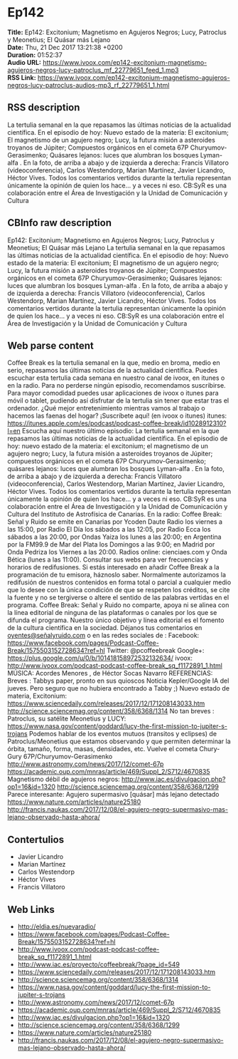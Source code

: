 # Ep142  
**Title:** Ep142: Excitonium; Magnetismo en Agujeros Negros; Lucy, Patroclus y Meonetius; El Quásar más Lejano  
**Date:** Thu, 21 Dec 2017 13:21:38 +0200  
**Duration:** 01:52:37  
**Audio URL:** https://www.ivoox.com/ep142-excitonium-magnetismo-agujeros-negros-lucy-patroclus_mf_22779651_feed_1.mp3  
**RSS Link:** https://www.ivoox.com/ep142-excitonium-magnetismo-agujeros-negros-lucy-patroclus-audios-mp3_rf_22779651_1.html  

## RSS description
La tertulia semanal en la que repasamos las últimas noticias de la actualidad científica. En el episodio de hoy: Nuevo estado de la materia: El excitonium; El magnetismo de un agujero negro; Lucy, la futura misión a asteroides troyanos de Júpiter; Compuestos orgánicos en el cometa 67P Churyumov-Gerasimenko; Quásares lejanos: luces que alumbran los bosques Lyman-alfa . En la foto, de arriba a abajo y de izquierda a derecha: Francis Villatoro (videoconferencia), Carlos Westendorp, Marian Martínez, Javier Licandro, Héctor Vives. Todos los comentarios vertidos durante la tertulia representan únicamente la opinión de quien los hace… y a veces ni eso. CB:SyR es una colaboración entre el Área de Investigación y la Unidad de Comunicación y Cultura

## CBInfo raw description
Ep142: Excitonium; Magnetismo en Agujeros Negros; Lucy, Patroclus y Meonetius; El Quásar más Lejano
La tertulia semanal en la que repasamos las últimas noticias de la actualidad científica. En el episodio de hoy: Nuevo estado de la materia: El excitonium; El magnetismo de un agujero negro; Lucy, la futura misión a asteroides troyanos de Júpiter; Compuestos orgánicos en el cometa 67P Churyumov-Gerasimenko; Quásares lejanos: luces que alumbran los bosques Lyman-alfa . En la foto, de arriba a abajo y de izquierda a derecha: Francis Villatoro (videoconferencia), Carlos Westendorp, Marian Martínez, Javier Licandro, Héctor Vives. Todos los comentarios vertidos durante la tertulia representan únicamente la opinión de quien los hace… y a veces ni eso. CB:SyR es una colaboración entre el Área de Investigación y la Unidad de Comunicación y Cultura


## Web parse content
Coffee Break es la tertulia semanal en la que, medio en broma, medio en serio, repasamos las últimas noticias de la actualidad científica. Puedes escuchar esta tertulia cada semana en nuestro canal de ivoox, en itunes o en la radio. Para no perderse ningún episodio, recomendamos suscribirse. Para mayor comodidad puedes usar aplicaciones de ivoox o itunes para móvil o tablet, pudiendo así disfrutar de la tertulia sin tener que estar tras el ordenador. ¿Qué mejor entretenimiento mientras vamos al trabajo o hacemos las faenas del hogar? ¡Suscríbete aquí! (en ivoox o itunes) itunes: https://itunes.apple.com/es/podcast/podcast-coffee-break/id1028912310?l=en Escucha aquí nuestro último episodio: La tertulia semanal en la que repasamos las últimas noticias de la actualidad científica. En el episodio de hoy: nuevo estado de la materia: el excitonium; el magnetismo de un agujero negro; Lucy, la futura misión a asteroides troyanos de Júpiter; compuestos orgánicos en el cometa 67P Churyumov-Gerasimenko; quásares lejanos: luces que alumbran los bosques Lyman-alfa . En la foto, de arriba a abajo y de izquierda a derecha: Francis Villatoro (videoconferencia), Carlos Westendorp, Marian Martínez, Javier Licandro, Héctor Vives. Todos los comentarios vertidos durante la tertulia representan únicamente la opinión de quien los hace… y a veces ni eso. CB:SyR es una colaboración entre el Área de Investigación y la Unidad de Comunicación y Cultura del Instituto de Astrofísica de Canarias. En la radio: Coffee Break: Señal y Ruido se emite en Canarias por Ycoden Daute Radio los viernes a las 15:00, por Radio El Día los sábados a las 12:05, por Radio Ecca los sábados a las 20:00, por Ondas Yaiza los lunes a las 20:00; en Argentina por la FM99.9 de Mar del Plata los Domingos a las 9:00; en Madrid por Onda Pedriza los Viernes a las 20:00. Radios online: cienciaes.com y Onda Bética (lunes a las 11:00). Consultar sus webs para ver frecuencias y horarios de redifusiones. Si estás interesado en añadir Coffee Break a la programación de tu emisora, háznoslo saber. Normalmente autorizamos la redifusión de nuestros contenidos en forma total o parcial a cualquier medio que lo desee con la única condición de que se respeten los créditos, se cite la fuente y no se tergiverse o altere el sentido de las palabras vertidas en el programa. Coffee Break: Señal y Ruido no comparte, apoya ni se alinea con la línea editorial de ninguna de las plataformas o canales por los que se difunda el programa. Nuestro único objetivo y línea editorial es el fomento de la cultura científica en la sociedad. Déjanos tus comentarios en oyentes@señalyruido.com o en las redes sociales de : Facebook: https://www.facebook.com/pages/Podcast-Coffee-Break/1575503152728634?ref=hl Twitter: @pcoffeebreak Google+: https://plus.google.com/u/0/b/101418158972532132634/ ivoox: http://www.ivoox.com/podcast-podcast-coffee-break_sq_f1172891_1.html MÚSICA: Acordes Menores , de Héctor Socas Navarro REFERENCIAS: Breves : Tabbys paper, pronto en sus quioscos Noticia Kepler/Google IA del jueves. Pero seguro que no hubiera encontrado a Tabby ;) Nuevo estado de materia, Excitonium: https://www.sciencedaily.com/releases/2017/12/171208143033.htm http://science.sciencemag.org/content/358/6368/1314 No tan breves : Patroclus, su satélite Meonetius y LUCY: https://www.nasa.gov/content/goddard/lucy-the-first-mission-to-jupiter-s-trojans Podemos hablar de los eventos mutuos (transitos y eclipses) de Patroclus/Meonetius que estamos observando y que permiten determinar la órbita, tamaño, forma, masas, densidades, etc. Vuelve el cometa Chury-Gury 67P/Churyumov-Gerasimenko http://www.astronomy.com/news/2017/12/comet-67p https://academic.oup.com/mnras/article/469/Suppl_2/S712/4670835 Magnetismo débil de agujeros negros: http://www.iac.es/divulgacion.php?op1=16&id=1320 http://science.sciencemag.org/content/358/6368/1299 Parece interesante: Agujero supermasivo [quásar] más lejano detectado https://www.nature.com/articles/nature25180 http://francis.naukas.com/2017/12/08/el-agujero-negro-supermasivo-mas-lejano-observado-hasta-ahora/

## Contertulios
- Javier Licandro
- Marian Martínez
- Carlos Westendorp
- Héctor Vives
- Francis Villatoro
## Web Links
- http://eldia.es/nuevaradio/
- https://www.facebook.com/pages/Podcast-Coffee-Break/1575503152728634?ref=hl
- http://www.ivoox.com/podcast-podcast-coffee-break_sq_f1172891_1.html
- http://www.iac.es/proyecto/coffeebreak/?page_id=549
- https://www.sciencedaily.com/releases/2017/12/171208143033.htm
- http://science.sciencemag.org/content/358/6368/1314
- https://www.nasa.gov/content/goddard/lucy-the-first-mission-to-jupiter-s-trojans
- http://www.astronomy.com/news/2017/12/comet-67p
- https://academic.oup.com/mnras/article/469/Suppl_2/S712/4670835
- http://www.iac.es/divulgacion.php?op1=16&id=1320
- http://science.sciencemag.org/content/358/6368/1299
- https://www.nature.com/articles/nature25180
- http://francis.naukas.com/2017/12/08/el-agujero-negro-supermasivo-mas-lejano-observado-hasta-ahora/